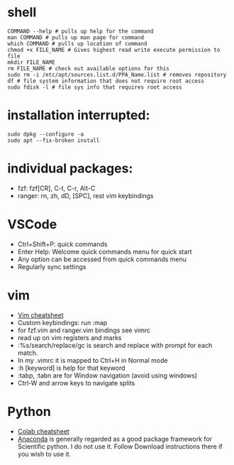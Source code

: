 # shell
```
COMMAND --help # pulls up help for the command
man COMMAND # pulls up man page for command
which COMMAND # pulls up location of command
chmod +x FILE_NAME # Gives highest read write execute permission to file
mkdir FILE_NAME
rm FILE_NAME # check out available options for this
sudo rm -i /etc/apt/sources.list.d/PPA_Name.list # removes repository
df # file system information that does not require root access
sudo fdisk -l # file sys info that requires root access
```
# installation interrupted:
```
sudo dpkg --configure -a
sudo apt --fix-broken install
```
# individual packages:
* fzf: fzf[CR], C-t, C-r, Alt-C
* ranger: rn, zh, dD, [SPC], rest vim keybindings
# VSCode
* Ctrl+Shift+P: quick commands
* Enter Help: Welcome quick commands menu for quick start
* Any option can be accessed from quick commands menu
* Regularly sync settings
# vim
* [Vim cheatsheet](https://camo.githubusercontent.com/7df123c8b1367c8cc47769f8f1f1d148df58a1ef/687474703a2f2f692e696d6775722e636f6d2f50515172642e706e67)
* Custom keybindings: run :map
* for fzf.vim and ranger.vim bindings see vimrc
* read up on vim registers and marks
* :%s/search/replace/gc is search and replace with prompt for each match.
* In my .vimrc it is mapped to Ctrl+H in Normal mode
* :h [keyword] is help for that keyword
* :tabp, :tabn are for Window navigation (avoid using windows)
* Ctrl-W and arrow keys to navigate splits
# Python
* [Colab cheatsheet](https://colab.research.google.com/drive/19Mm2EowaFgj17AqbwlJPriye5A5vmFW3?usp=sharing)
* [Anaconda](https://www.anaconda.com/products/individual) is generally regarded as a good package framework for Scientific python. I do not use it. Follow Download instructions there if you wish to use it.
